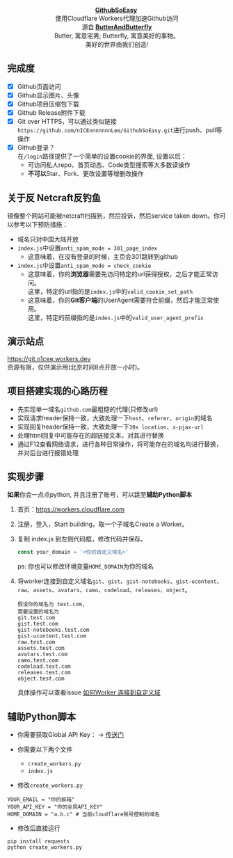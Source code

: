 <p align="center">
      <strong>
        <a href="https://github.com/nICEnnnnnnnLee/GithubSoEasy" target="_blank">GithubSoEasy</a>&nbsp;
      </strong>
  <br>
        使用Cloudflare Workers代理加速Github访问
  <br>
      源自<strong>
        <a href="https://github.com/ButterAndButterfly" target="_blank">ButterAndButterfly</a><br>
      </strong>  
        Butter, 寓意宅男; Butterfly, 寓意美好的事物。 
        <br/> 美好的世界由我们创造!  
</p>


## 完成度  
- [x] Github页面访问  
- [x] Github显示图片、头像  
- [x] Github项目压缩包下载  
- [x] Github Release附件下载  
- [x] Git over HTTPS，可以通过类似链接`https://github.com/nICEnnnnnnnLee/GithubSoEasy.git`进行push、pull等操作  
- [x] Github登录？  
在`/login`路径提供了一个简单的设置cookie的界面, 设置以后：
  + 可访问私人repo、首页动态、Code类型搜索等大多数读操作
  + **不可以**Star、Fork、更改设置等增删改操作    

## 关于反 Netcraft反钓鱼
  镜像整个网站可能被netcraft扫描到，然后投诉，然后service taken down。你可以参考以下预防措施：  
  + 域名只对中国大陆开放  
  + `index.js`中设置`anti_spam_mode = 301_page_index`  
    + 这意味着，在没有登录的时候，主页会301跳转到github
  + `index.js`中设置`anti_spam_mode = check_cookie`  
    + 这意味着，你的**浏览器**需要先访问特定的url获得授权，之后才能正常访问。  
    这里，特定的url指的是`index.js`中的`valid_cookie_set_path`
    + 这意味着，你的**Git客户端**的UserAgent需要符合前缀，然后才能正常使用。  
    这里，特定的前缀指的是`index.js`中的`valid_user_agent_prefix`

## 演示站点  
<https://git.n1cee.workers.dev>  
资源有限，仅供演示用(北京时间8点开放一小时)。  

## 项目搭建实现的心路历程  
+ 先实现单一域名`github.com`最粗糙的代理(只修改url)  
+ 实现请求header保持一致，大致处理一下`host`、`referer`、`origin`的域名  
+ 实现回复header保持一致，大致处理一下`30x location`、`x-pjax-url`  
+ 处理html回复中可能存在的超链接文本，对其进行替换  
+ 通过F12查看网络请求，进行各种日常操作，将可能存在的域名均进行替换，并对后台进行报错处理  


## 实现步骤  
**如果**你会一点点python, 并且注册了账号，可以跳至**辅助Python脚本**
1. 首页：https://workers.cloudflare.com
2. 注册，登入，Start building，取一个子域名Create a Worker。
3. 复制 index.js 到左侧代码框，修改代码并保存。  
    ```js
    const your_domain = '<你的自定义域名>'
    ```
    ps: 你也可以修改环境变量`HOME_DOMAIN`为你的域名

4. 将worker连接到自定义域名`git`、`gist`、`gist-notebooks`、`gist-ucontent`、`raw`、`assets`、`avatars`、`camo`、`codeload`、`releases`、`object`。  
    ```
    假设你的域名为 test.com,
    需要设置的域名为
    git.test.com
    gist.test.com
    gist-notebooks.test.com
    gist-ucontent.test.com
    raw.test.com
    assets.test.com
    avatars.test.com
    camo.test.com
    codeload.test.com
    releases.test.com
    object.test.com
    ```
    具体操作可以查看issue [如何Worker 连接到自定义域](https://github.com/nICEnnnnnnnLee/GithubSoEasy/issues/3)



## 辅助Python脚本  
+ 你需要获取Global API Key： -> [传送门](https://dash.cloudflare.com/profile/api-tokens)
+ 你需要以下两个文件
  + `create_workers.py`
  + `index.js`

+ 修改`create_workers.py`
```
YOUR_EMAIL = "你的邮箱"
YOUR_API_KEY = "你的全局API_KEY"
HOME_DOMAIN = "a.b.c" # 当前cloudflare账号控制的域名
```

+ 修改后直接运行
```
pip install requests
python create_workers.py
```